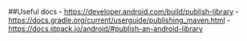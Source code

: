 ##Useful docs
    - https://developer.android.com/build/publish-library
    - https://docs.gradle.org/current/userguide/publishing_maven.html
    - https://docs.jitpack.io/android/#publish-an-android-library